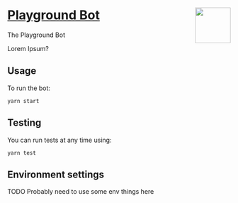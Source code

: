 # [Playground Bot](https://github.com/counterfactual/monorepo/packages/playground-bot) <img align="right" src="../../logo.svg" height="80px" />

The Playground Bot

Lorem Ipsum?

## Usage

To run the bot:

```shell
yarn start
```

## Testing

You can run tests at any time using:

```shell
yarn test
```

## Environment settings

TODO Probably need to use some env things here
